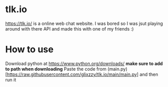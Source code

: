 # tlk.io 
https://tlk.io/ is a online web chat website. I was bored so I was jsut playing around with there API and made this with one of my friends :)

# How to use
Download python at https://www.python.org/downloads/ __make sure to add to path when downloading__
Paste the code from (main.py)[https://raw.githubusercontent.com/glixzzy/tlk.io/main/main.py] and then run it
